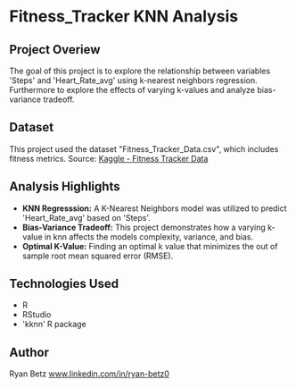 # Fitness_Tracker KNN Analysis

## Project Overiew
The goal of this project is to explore the relationship between variables 'Steps' and 'Heart_Rate_avg' using k-nearest neighbors regression. Furthermore to explore the effects of varying k-values and analyze bias-variance tradeoff.

## Dataset
This project used the dataset "Fitness_Tracker_Data.csv", which includes fitness metrics.
Source: [Kaggle - Fitness Tracker Data](https://www.kaggle.com/datasets/narinder06/fitness-tracker-data)

## Analysis Highlights
* **KNN Regresssion:** A K-Nearest Neighbors model was utilized to predict 'Heart_Rate_avg' based on 'Steps'.
* **Bias-Variance Tradeoff:** This project demonstrates how a varying k-value in knn affects the models complexity, variance, and bias.
* **Optimal K-Value:** Finding an optimal k value that minimizes the out of sample root mean squared error (RMSE).

## Technologies Used
* R
* RStudio
* 'kknn' R package

## Author
Ryan Betz
www.linkedin.com/in/ryan-betz0

